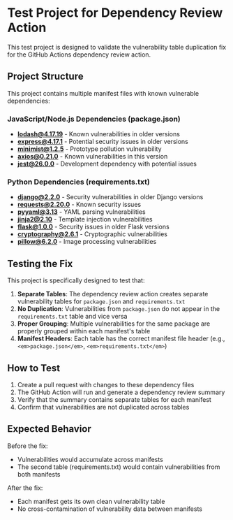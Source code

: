# Test Project for Dependency Review Action

This test project is designed to validate the vulnerability table duplication fix for the GitHub Actions dependency review action.

## Project Structure

This project contains multiple manifest files with known vulnerable dependencies:

### JavaScript/Node.js Dependencies (package.json)
- **lodash@4.17.19** - Known vulnerabilities in older versions
- **express@4.17.1** - Potential security issues in older versions  
- **minimist@1.2.5** - Prototype pollution vulnerability
- **axios@0.21.0** - Known vulnerabilities in this version
- **jest@26.0.0** - Development dependency with potential issues

### Python Dependencies (requirements.txt)
- **django@2.2.0** - Security vulnerabilities in older Django versions
- **requests@2.20.0** - Known security issues
- **pyyaml@3.13** - YAML parsing vulnerabilities  
- **jinja2@2.10** - Template injection vulnerabilities
- **flask@1.0.0** - Security issues in older Flask versions
- **cryptography@2.6.1** - Cryptographic vulnerabilities
- **pillow@6.2.0** - Image processing vulnerabilities

## Testing the Fix

This project is specifically designed to test that:

1. **Separate Tables**: The dependency review action creates separate vulnerability tables for `package.json` and `requirements.txt`
2. **No Duplication**: Vulnerabilities from `package.json` do not appear in the `requirements.txt` table and vice versa
3. **Proper Grouping**: Multiple vulnerabilities for the same package are properly grouped within each manifest's table
4. **Manifest Headers**: Each table has the correct manifest file header (e.g., `<em>package.json</em>`, `<em>requirements.txt</em>`)

## How to Test

1. Create a pull request with changes to these dependency files
2. The GitHub Action will run and generate a dependency review summary  
3. Verify that the summary contains separate tables for each manifest
4. Confirm that vulnerabilities are not duplicated across tables

## Expected Behavior

Before the fix:
- Vulnerabilities would accumulate across manifests
- The second table (requirements.txt) would contain vulnerabilities from both manifests

After the fix:
- Each manifest gets its own clean vulnerability table
- No cross-contamination of vulnerability data between manifests

